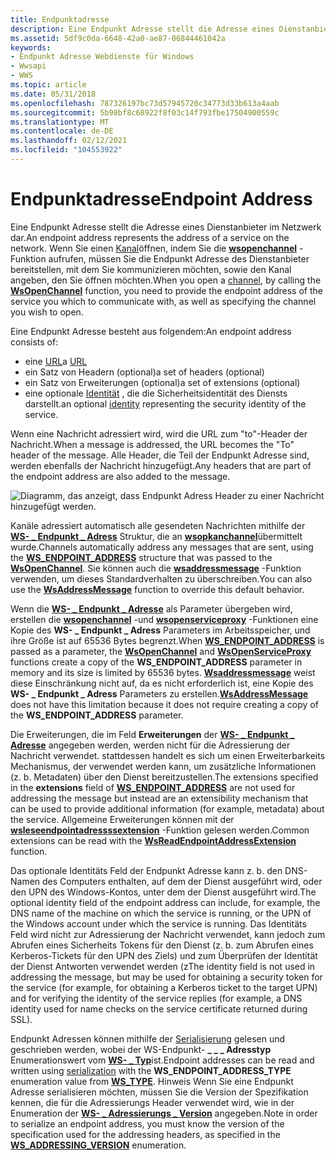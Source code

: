 ```yaml
---
title: Endpunktadresse
description: Eine Endpunkt Adresse stellt die Adresse eines Dienstanbieter im Netzwerk dar.
ms.assetid: 5df9c0da-6648-42a0-ae87-06844461042a
keywords:
- Endpunkt Adresse Webdienste für Windows
- Wwsapi
- WWS
ms.topic: article
ms.date: 05/31/2018
ms.openlocfilehash: 787326197bc73d57945720c34773d33b613a4aab
ms.sourcegitcommit: 5b98bf8c68922f8f03c14f793fbe17504900559c
ms.translationtype: MT
ms.contentlocale: de-DE
ms.lasthandoff: 02/12/2021
ms.locfileid: "104553922"
---
```

# <a name="endpoint-address"></a><span data-ttu-id="2b96a-106">Endpunktadresse</span><span class="sxs-lookup"><span data-stu-id="2b96a-106">Endpoint Address</span></span>

<span data-ttu-id="2b96a-107">Eine Endpunkt Adresse stellt die Adresse eines Dienstanbieter im Netzwerk dar.</span><span class="sxs-lookup"><span data-stu-id="2b96a-107">An endpoint address represents the address of a service on the network.</span></span> <span data-ttu-id="2b96a-108">Wenn Sie einen [Kanal](channel.md)öffnen, indem Sie die [**wsopenchannel**](/windows/desktop/api/WebServices/nf-webservices-wsopenchannel) -Funktion aufrufen, müssen Sie die Endpunkt Adresse des Dienstanbieter bereitstellen, mit dem Sie kommunizieren möchten, sowie den Kanal angeben, den Sie öffnen möchten.</span><span class="sxs-lookup"><span data-stu-id="2b96a-108">When you open a [channel](channel.md), by calling the [**WsOpenChannel**](/windows/desktop/api/WebServices/nf-webservices-wsopenchannel) function, you need to provide the endpoint address of the service you which to communicate with, as well as specifying the channel you wish to open.</span></span>


<span data-ttu-id="2b96a-109">Eine Endpunkt Adresse besteht aus folgendem:</span><span class="sxs-lookup"><span data-stu-id="2b96a-109">An endpoint address consists of:</span></span>

-   <span data-ttu-id="2b96a-110">eine [URL](url.md)</span><span class="sxs-lookup"><span data-stu-id="2b96a-110">a [URL](url.md)</span></span>
-   <span data-ttu-id="2b96a-111">ein Satz von Headern (optional)</span><span class="sxs-lookup"><span data-stu-id="2b96a-111">a set of headers (optional)</span></span>
-   <span data-ttu-id="2b96a-112">ein Satz von Erweiterungen (optional)</span><span class="sxs-lookup"><span data-stu-id="2b96a-112">a set of extensions (optional)</span></span>
-   <span data-ttu-id="2b96a-113">eine optionale [Identität](endpoint-identity.md) , die die Sicherheitsidentität des Diensts darstellt.</span><span class="sxs-lookup"><span data-stu-id="2b96a-113">an optional [identity](endpoint-identity.md) representing the security identity of the service.</span></span>

<span data-ttu-id="2b96a-114">Wenn eine Nachricht adressiert wird, wird die URL zum "to"-Header der Nachricht.</span><span class="sxs-lookup"><span data-stu-id="2b96a-114">When a message is addressed, the URL becomes the "To" header of the message.</span></span> <span data-ttu-id="2b96a-115">Alle Header, die Teil der Endpunkt Adresse sind, werden ebenfalls der Nachricht hinzugefügt.</span><span class="sxs-lookup"><span data-stu-id="2b96a-115">Any headers that are part of the endpoint address are also added to the message.</span></span>

![Diagramm, das anzeigt, dass Endpunkt Adress Header zu einer Nachricht hinzugefügt werden.](images/endpointaddress.png)

<span data-ttu-id="2b96a-117">Kanäle adressiert automatisch alle gesendeten Nachrichten mithilfe der [**WS- \_ Endpunkt \_ Adress**](/windows/desktop/api/WebServices/ns-webservices-ws_endpoint_address) Struktur, die an [**wsopkanchannel**](/windows/desktop/api/WebServices/nf-webservices-wsopenchannel)übermittelt wurde.</span><span class="sxs-lookup"><span data-stu-id="2b96a-117">Channels automatically address any messages that are sent, using the [**WS\_ENDPOINT\_ADDRESS**](/windows/desktop/api/WebServices/ns-webservices-ws_endpoint_address) structure that was passed to the [**WsOpenChannel**](/windows/desktop/api/WebServices/nf-webservices-wsopenchannel).</span></span> <span data-ttu-id="2b96a-118">Sie können auch die [**wsaddressmessage**](/windows/desktop/api/WebServices/nf-webservices-wsaddressmessage) -Funktion verwenden, um dieses Standardverhalten zu überschreiben.</span><span class="sxs-lookup"><span data-stu-id="2b96a-118">You can also use the [**WsAddressMessage**](/windows/desktop/api/WebServices/nf-webservices-wsaddressmessage) function to override this default behavior.</span></span>

<span data-ttu-id="2b96a-119">Wenn die [**WS- \_ Endpunkt \_ Adresse**](/windows/desktop/api/WebServices/ns-webservices-ws_endpoint_address) als Parameter übergeben wird, erstellen die [**wsopenchannel**](/windows/desktop/api/WebServices/nf-webservices-wsopenchannel) -und [**wsopenserviceproxy**](/windows/desktop/api/WebServices/nf-webservices-wsopenserviceproxy) -Funktionen eine Kopie des **WS- \_ Endpunkt \_ Adress** Parameters im Arbeitsspeicher, und ihre Größe ist auf 65536 Bytes begrenzt.</span><span class="sxs-lookup"><span data-stu-id="2b96a-119">When [**WS\_ENDPOINT\_ADDRESS**](/windows/desktop/api/WebServices/ns-webservices-ws_endpoint_address) is passed as a parameter, the [**WsOpenChannel**](/windows/desktop/api/WebServices/nf-webservices-wsopenchannel) and [**WsOpenServiceProxy**](/windows/desktop/api/WebServices/nf-webservices-wsopenserviceproxy) functions create a copy of the **WS\_ENDPOINT\_ADDRESS** parameter in memory and its size is limited by 65536 bytes.</span></span> <span data-ttu-id="2b96a-120">[**Wsaddressmessage**](/windows/desktop/api/WebServices/nf-webservices-wsaddressmessage) weist diese Einschränkung nicht auf, da es nicht erforderlich ist, eine Kopie des **WS- \_ Endpunkt \_ Adress** Parameters zu erstellen.</span><span class="sxs-lookup"><span data-stu-id="2b96a-120">[**WsAddressMessage**](/windows/desktop/api/WebServices/nf-webservices-wsaddressmessage) does not have this limitation because it does not require creating a copy of the **WS\_ENDPOINT\_ADDRESS** parameter.</span></span>

<span data-ttu-id="2b96a-121">Die Erweiterungen, die im Feld **Erweiterungen** der [**WS- \_ Endpunkt \_ Adresse**](/windows/desktop/api/WebServices/ns-webservices-ws_endpoint_address) angegeben werden, werden nicht für die Adressierung der Nachricht verwendet. stattdessen handelt es sich um einen Erweiterbarkeits Mechanismus, der verwendet werden kann, um zusätzliche Informationen (z. b. Metadaten) über den Dienst bereitzustellen.</span><span class="sxs-lookup"><span data-stu-id="2b96a-121">The extensions specified in the **extensions** field of [**WS\_ENDPOINT\_ADDRESS**](/windows/desktop/api/WebServices/ns-webservices-ws_endpoint_address) are not used for addressing the message but instead are an extensibility mechanism that can be used to provide additional information (for example, metadata) about the service.</span></span> <span data-ttu-id="2b96a-122">Allgemeine Erweiterungen können mit der [**wsleseendpointadressssextension**](/windows/desktop/api/WebServices/nf-webservices-wsreadendpointaddressextension) -Funktion gelesen werden.</span><span class="sxs-lookup"><span data-stu-id="2b96a-122">Common extensions can be read with the [**WsReadEndpointAddressExtension**](/windows/desktop/api/WebServices/nf-webservices-wsreadendpointaddressextension) function.</span></span>

<span data-ttu-id="2b96a-123">Das optionale Identitäts Feld der Endpunkt Adresse kann z. b. den DNS-Namen des Computers enthalten, auf dem der Dienst ausgeführt wird, oder den UPN des Windows-Kontos, unter dem der Dienst ausgeführt wird.</span><span class="sxs-lookup"><span data-stu-id="2b96a-123">The optional identity field of the endpoint address can include, for example, the DNS name of the machine on which the service is running, or the UPN of the Windows account under which the service is running.</span></span> <span data-ttu-id="2b96a-124">Das Identitäts Feld wird nicht zur Adressierung der Nachricht verwendet, kann jedoch zum Abrufen eines Sicherheits Tokens für den Dienst (z. b. zum Abrufen eines Kerberos-Tickets für den UPN des Ziels) und zum Überprüfen der Identität der Dienst Antworten verwendet werden (z</span><span class="sxs-lookup"><span data-stu-id="2b96a-124">The identity field is not used in addressing the message, but may be used for obtaining a security token for the service (for example, for obtaining a Kerberos ticket to the target UPN) and for verifying the identity of the service replies (for example, a DNS identity used for name checks on the service certificate returned during SSL).</span></span>

<span data-ttu-id="2b96a-125">Endpunkt Adressen können mithilfe der [Serialisierung](serialization.md) gelesen und geschrieben werden, wobei der WS-Endpunkt- **\_ \_ \_ Adresstyp** Enumerationswert vom [**WS- \_ Typ**](/windows/desktop/api/WebServices/ne-webservices-ws_type)ist.</span><span class="sxs-lookup"><span data-stu-id="2b96a-125">Endpoint addresses can be read and written using [serialization](serialization.md) with the **WS\_ENDPOINT\_ADDRESS\_TYPE** enumeration value from [**WS\_TYPE**](/windows/desktop/api/WebServices/ne-webservices-ws_type).</span></span> <span data-ttu-id="2b96a-126">Hinweis Wenn Sie eine Endpunkt Adresse serialisieren möchten, müssen Sie die Version der Spezifikation kennen, die für die Adressierungs Header verwendet wird, wie in der Enumeration der [**WS- \_ Adressierungs \_ Version**](/windows/desktop/api/WebServices/ne-webservices-ws_addressing_version) angegeben.</span><span class="sxs-lookup"><span data-stu-id="2b96a-126">Note in order to serialize an endpoint address, you must know the version of the specification used for the addressing headers, as specified in the [**WS\_ADDRESSING\_VERSION**](/windows/desktop/api/WebServices/ne-webservices-ws_addressing_version) enumeration.</span></span>

 

 




